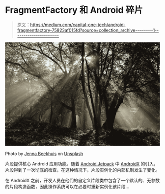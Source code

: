 # FragmentFactory 和 Android 碎片

> 原文：<https://medium.com/capital-one-tech/android-fragmentfactory-75823af015fd?source=collection_archive---------1----------------------->

![](img/cf8185116693c31871229c0c88c09013.png)

Photo by [Jenna Beekhuis](https://unsplash.com/@jennabee?utm_source=medium&utm_medium=referral) on [Unsplash](https://unsplash.com?utm_source=medium&utm_medium=referral)

片段提供核心 Android 应用功能。随着 [Android Jetpack](https://developer.android.com/jetpack) 中 [AndroidX](https://developer.android.com/jetpack/androidx) 的引入，片段得到了一次彻底的检查，在这种情况下，片段实例化的内部机制发生了变化。

在 AndroidX 之前，开发人员在他们的自定义片段类中包含了一个默认的、无参数的片段构造函数，因此操作系统可以在必要时重新实例化该片段…